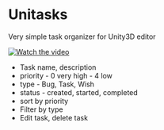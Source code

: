 # Unitasks
Very simple task organizer for Unity3D editor

[![Watch the video](https://i.gyazo.com/5f0736a09105632d8c6ee2964aca682f.png)](https://youtu.be/B78LaRR3_5Q)

* Task name, description
* priority - 0 very high - 4 low
* type - Bug, Task, Wish
* status - created, started, completed
* sort by priority
* Filter by type
* Edit task, delete task
